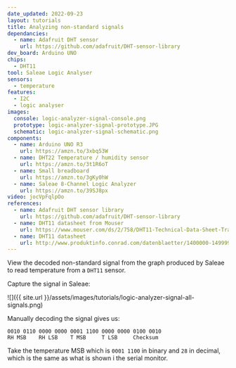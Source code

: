```yaml
---
date_updated: 2022-09-23
layout: tutorials
title: Analyzing non-standard signals
dependancies:
  - name: Adafruit DHT sensor
    url: https://github.com/adafruit/DHT-sensor-library
dev_board: Arduino UNO
chips:
  - DHT11
tool: Saleae Logic Analyser
sensors:
  - temperature
features:
  - I2C
  - logic analyser
images:
  console: logic-analyzer-signal-console.png
  prototype: logic-analyzer-signal-prototype.JPG
  schematic: logic-analyzer-signal-schematic.png
components:
  - name: Arduino UNO R3
    url: https://amzn.to/3xbq53W
  - name: DHT22 Temperature / humidity sensor
    url: https://amzn.to/3t1R6oT
  - name: Small breadboard
    url: https://amzn.to/3gKy0hW
  - name: Saleae 8-Channel Logic Analyzer
    url: https://amzn.to/39SJ8px
video: jocVpFqlpOo
references:
  - name: Adafruit DHT sensor library
    url: https://github.com/adafruit/DHT-sensor-library
  - name: DHT11 datasheet from Mouser
    url: https://www.mouser.com/ds/2/758/DHT11-Technical-Data-Sheet-Translated-Version-1143054.pdf
  - name: DHT11 datasheet
    url: http://www.produktinfo.conrad.com/datenblaetter/1400000-1499999/001405544-da-01-en-TEMP_UND_FEUCHTESENSOR_DHT11.pdf
---
```


View the decoded non-standard signal from the graph produced by Saleae to read temperature from a `DHT11` sensor.

Capture the signal in Saleae:

![]({{ site.url }}/assets/images/tutorials/logic-analyzer-signal-all-signals.png)

Manually decoding the signal gives us:

```
0010 0110 0000 0000 0001 1100 0000 0000 0100 0010
RH MSB    RH LSB    T MSB     T LSB     Checksum
```

Take the temperature MSB which is `0001 1100` in binary and `28` in decimal, which is the same as what is shown i the serial monitor.
